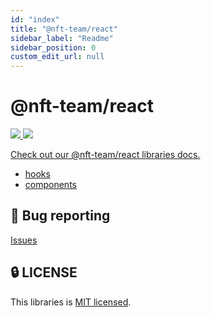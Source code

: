 ```yaml
---
id: "index"
title: "@nft-team/react"
sidebar_label: "Readme"
sidebar_position: 0
custom_edit_url: null
---
```


# @nft-team/react

<a href="https://github.com/mbti-nf-team/frontend-libraries/issues?q=is%3Aissue+is%3Aopen+sort%3Aupdated-desc">
  <img src="https://img.shields.io/github/issues/mbti-nf-team/frontend-libraries?style=flat-square" />
</a>

<a href="https://github.com/mbti-nf-team/frontend-libraries/blob/main/LICENSE">
  <img src="https://img.shields.io/github/license/mbti-nf-team/frontend-libraries?style=flat-square" />
</a>

[Check out our @nft-team/react libraries docs.](https://mbti-nf-team.github.io/frontend-libraries/docs/react)

- [hooks](https://github.com/mbti-nf-team/frontend-libraries/tree/main/packages/react/src/hooks)
- [components](https://github.com/mbti-nf-team/frontend-libraries/tree/main/packages/react/src/components)

## 🐛 Bug reporting
[Issues](https://github.com/mbti-nf-team/frontend-libraries/issues)

## 🔒 LICENSE
This libraries is [MIT licensed](https://github.com/mbti-nf-team/frontend-libraries/blob/main/LICENSE).

